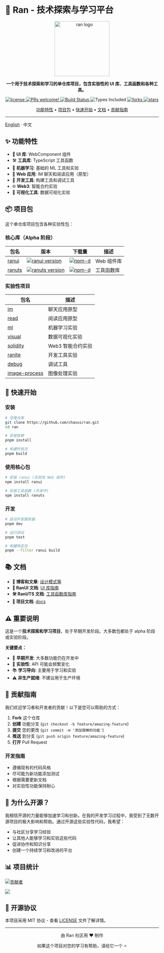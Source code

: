 # 🚀 Ran - 技术探索与学习平台

<p align="center">
  <a href="https://chaxus.github.io/ran/" target="_blank" rel="noopener noreferrer">
    <img width="180" src="https://chaxus.github.io/ran/icon.png" alt="ran logo">
  </a>
</p>

<p align="center">
  <strong>一个用于技术探索和学习的单仓库项目，包含实验性的 UI 库、工具函数和各种工具。</strong>
</p>

<p align="center">
  <a href="https://github.com/chaxus/ran">
    <img src="https://img.shields.io/badge/license-MIT-blue.svg" alt="license">
  </a>
  <a href="https://github.com/chaxus/ran">
    <img src="https://img.shields.io/badge/PRs-welcome-brightgreen.svg?style=flat" alt="PRs welcome!" />
  </a>
  <a href="https://github.com/chaxus/ran">
    <img src="https://img.shields.io/github/actions/workflow/status/chaxus/ran/ci.yml" alt="Build Status">
  </a>
  <img src="https://badgen.net/npm/types/ranui" alt="Types Included">
  <a href="https://github.com/chaxus/ran">
    <img src="https://img.shields.io/github/forks/chaxus/ran" alt="forks">
  </a>
  <a href="https://github.com/chaxus/ran">
    <img src="https://img.shields.io/github/stars/chaxus/ran" alt="stars">
  </a>
</p>

<p align="center">
  <a href="#-功能特性">功能特性</a> •
  <a href="#-项目包">项目包</a> •
  <a href="#-快速开始">快速开始</a> •
  <a href="#-文档">文档</a> •
  <a href="#-贡献指南">贡献指南</a>
</p>

---

[English](./readme.md) · 中文

## ✨ 功能特性

- 🎨 **UI 库**: WebComponent 组件
- 🛠️ **工具库**: TypeScript 工具函数
- 🤖 **机器学习**: 基础的 ML 工具和实验
- 📱 **Web 应用**: IM 聊天和阅读应用（原型）
- 🔧 **开发工具**: 构建工具和调试工具
- 🌐 **Web3**: 智能合约实验
- 🎯 **可视化工具**: 数据可视化实验

## 📦 项目包

这个单仓库项目包含各种实验性包：

### 核心库（Alpha 阶段）

| 包名 | 版本 | 下载量 | 描述 |
|------|------|--------|------|
| [ranui](packages/ranui) | [![ranui version](https://img.shields.io/npm/v/ranui.svg?label=%20)](packages/ranui/readme.md) | [![npm-d](https://img.shields.io/npm/dt/ranui.svg)](https://www.npmjs.com/package/ranui) | Web 组件库 |
| [ranuts](packages/ranuts) | [![ranuts version](https://img.shields.io/npm/v/ranuts.svg?label=%20)](packages/ranuts/readme.md) | [![npm-d](https://img.shields.io/npm/dt/ranuts.svg)](https://www.npmjs.com/package/ranuts) | 工具函数库 |

### 实验性项目

| 包名 | 描述 |
|------|------|
| [im](packages/im) | 聊天应用原型 |
| [read](packages/read) | 阅读应用原型 |
| [ml](packages/ml) | 机器学习实验 |
| [visual](packages/visual) | 数据可视化实验 |
| [solidity](packages/solidity) | Web3 智能合约实验 |
| [ranite](packages/ranite) | 开发工具实验 |
| [debug](packages/debug) | 调试工具 |
| [image-process](packages/image-process) | 图像处理实验 |

## 🚀 快速开始

### 安装

```bash
# 克隆仓库
git clone https://github.com/chaxus/ran.git
cd ran

# 安装依赖
pnpm install

# 构建所有包
pnpm build
```

### 使用核心包

```bash
# 安装 ranui (实验性 Web 组件)
npm install ranui

# 安装工具函数 (开发中)
npm install ranuts
```

### 开发

```bash
# 启动开发服务器
pnpm dev

# 运行测试
pnpm test

# 构建特定包
pnpm --filter ranui build
```

## 📚 文档

- **📖 博客和文章**: [设计模式等](https://chaxus.github.io/ran/src/article/designMode.html)
- **🎨 RanUI 文档**: [UI 库指南](https://chaxus.github.io/ran/cn/src/ranui/)
- **🛠️ RanUTS 文档**: [工具函数库指南](https://chaxus.github.io/ran/cn/src/ranuts/)
- **📝 项目文档**: [docs](packages/docs)

## ⚠️ 重要说明

这是一个**技术探索和学习项目**，处于早期开发阶段。大多数包都处于 alpha 阶段或实验阶段。

**关键要点：**
- 🚧 **早期开发**: 大多数功能仍在开发中
- 🧪 **实验性**: API 可能会频繁变化
- 📚 **学习导向**: 主要用于学习和实验
- ⚠️ **非生产就绪**: 不建议用于生产环境

## 🤝 贡献指南

我们欢迎学习者和开发者的贡献！以下是您可以帮助的方式：

1. **Fork** 这个仓库
2. **创建** 功能分支 (`git checkout -b feature/amazing-feature`)
3. **提交** 您的更改 (`git commit -m '添加很棒的功能'`)
4. **推送** 到分支 (`git push origin feature/amazing-feature`)
5. **打开** Pull Request

### 开发指南

- 遵循现有的代码风格
- 尽可能为新功能添加测试
- 根据需要更新文档
- 对实验性功能保持耐心

## 🌟 为什么开源？

我相信开源的力量能够加速学习和创新。在我的开发学习过程中，我受到了无数开源项目的极大影响和帮助。通过开源这些实验性代码，我希望：

- 与社区分享学习经验
- 让其他人能够学习和实验这些代码
- 促进协作和知识分享
- 创建一个持续学习和改进的平台

## 📊 项目统计

<a href="https://github.com/chaxus/ran/graphs/contributors">
  <img src="https://contrib.rocks/image?repo=chaxus/ran" alt="贡献者" />
</a>

![](http://profile-counter.glitch.me/chaxus-ran/count.svg)

## 📄 开源协议

本项目采用 MIT 协议 - 查看 [LICENSE](LICENSE) 文件了解详情。

---

<div align="center">
  <p>由 Ran 社区用 ❤️ 制作</p>
  <p>如果这个项目对您的学习有帮助，请给它一个 ⭐️</p>
</div>
